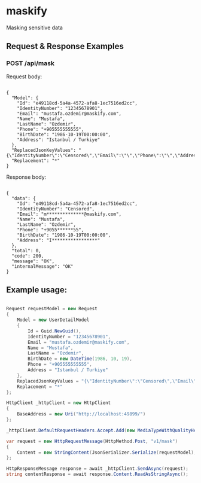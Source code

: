 # maskify
Masking sensitive data

<h2>Request &amp; Response Examples</h2>
<h3>POST /api/mask</h3>

<p>Request  body:</p>
<pre><code>
{
  "Model": {
    "Id": "e49118cd-5a4a-4572-afa8-1ec7516ed2cc",
    "IdentityNumber": "12345678901",
    "Email": "mustafa.ozdemir@maskify.com",
    "Name": "Mustafa",
    "LastName": "Ozdemir",
    "Phone": "+905555555555",
    "BirthDate": "1986-10-19T00:00:00",
    "Address": "Istanbul / Turkiye"
  },
  "ReplacedJsonKeyValues": "{\"IdentityNumber\":\"Censored\",\"Email\":\"\",\"Phone\":\"\",\"Address\":\"\"}",
  "Replacement": "*"
}
</code></pre>

<p>Response body:</p>
<pre><code>
{
  "data": {
    "Id": "e49118cd-5a4a-4572-afa8-1ec7516ed2cc",
    "IdentityNumber": "Censored",
    "Email": "m**************@maskify.com",
    "Name": "Mustafa",
    "LastName": "Ozdemir",
    "Phone": "+9055******55",
    "BirthDate": "1986-10-19T00:00:00",
    "Address": "I*****************"
  },
  "total": 0,
  "code": 200,
  "message": "OK",
  "internalMessage": "OK"
}
</code></pre>

#### <h2>Example usage:</h2>

```csharp

Request requestModel = new Request
{
    Model = new UserDetailModel
    {
        Id = Guid.NewGuid(),
        IdentityNumber = "12345678901",
        Email = "mustafa.ozdemir@maskify.com",
        Name = "Mustafa",
        LastName = "Ozdemir",
        BirthDate = new DateTime(1986, 10, 19),
        Phone = "+905555555555",
        Address = "Istanbul / Turkiye"
    },
    ReplacedJsonKeyValues = "{\"IdentityNumber\":\"Censored\",\"Email\":\"\",\"Phone\":\"\",\"Address\":\"\"}",
    Replacement = "*"
};

HttpClient _httpClient = new HttpClient
{
    BaseAddress = new Uri("http://localhost:49899/")
};

_httpClient.DefaultRequestHeaders.Accept.Add(new MediaTypeWithQualityHeaderValue("application/json"));

var request = new HttpRequestMessage(HttpMethod.Post, "v1/mask")
{
    Content = new StringContent(JsonSerializer.Serialize(requestModel), Encoding.UTF8, "application/json")
};

HttpResponseMessage response = await _httpClient.SendAsync(request);
string contentResponse = await response.Content.ReadAsStringAsync();

```
